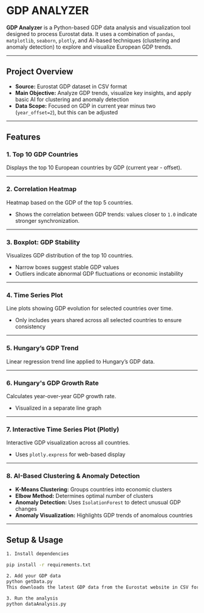 # GDP ANALYZER

**GDP Analyzer** is a Python-based GDP data analysis and visualization tool designed to process Eurostat data. It uses a combination of `pandas`, `matplotlib`, `seaborn`, `plotly`, and AI-based techniques (clustering and anomaly detection) to explore and visualize European GDP trends.

---

## Project Overview

- **Source:** Eurostat GDP dataset in CSV format  
- **Main Objective:** Analyze GDP trends, visualize key insights, and apply basic AI for clustering and anomaly detection  
- **Data Scope:** Focused on GDP in current year minus two (`year_offset=2`), but this can be adjusted  

---

## Features

### 1. Top 10 GDP Countries

Displays the top 10 European countries by GDP (current year - offset).

---

### 2. Correlation Heatmap

Heatmap based on the GDP of the top 5 countries.

- Shows the correlation between GDP trends: values closer to `1.0` indicate stronger synchronization.

---

### 3. Boxplot: GDP Stability

Visualizes GDP distribution of the top 10 countries.

- Narrow boxes suggest stable GDP values  
- Outliers indicate abnormal GDP fluctuations or economic instability

---

### 4. Time Series Plot

Line plots showing GDP evolution for selected countries over time.

- Only includes years shared across all selected countries to ensure consistency

---

### 5. Hungary’s GDP Trend

Linear regression trend line applied to Hungary’s GDP data.

---

### 6. Hungary's GDP Growth Rate

Calculates year-over-year GDP growth rate.

- Visualized in a separate line graph

---

### 7. Interactive Time Series Plot (Plotly)

Interactive GDP visualization across all countries.

- Uses `plotly.express` for web-based display

---

### 8. AI-Based Clustering & Anomaly Detection

- **K-Means Clustering:** Groups countries into economic clusters  
- **Elbow Method:** Determines optimal number of clusters  
- **Anomaly Detection:** Uses `IsolationForest` to detect unusual GDP changes  
- **Anomaly Visualization:** Highlights GDP trends of anomalous countries

---

## Setup & Usage

```bash
1. Install dependencies

pip install -r requirements.txt

2. Add your GDP data
python getData.py
This downloads the latest GDP data from the Eurostat website in CSV format.

3. Run the analysis
python dataAnalysis.py
